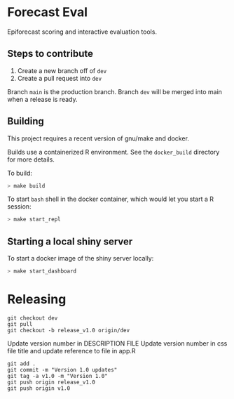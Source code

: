 # Forecast Eval

Epiforecast scoring and interactive evaluation tools.

## Steps to contribute
1. Create a new branch off of `dev`
2. Create a pull request into `dev`

Branch `main` is the production branch. Branch `dev` will be merged into main when a release is ready.


## Building

This project requires a recent version of gnu/make and docker.

Builds use a containerized R environment. See the `docker_build` directory for more details.

To build: 

```bash
> make build
```

To start `bash` shell in the docker container, which would let you start a R session:

```bash
> make start_repl
```

## Starting a local shiny server

To start a docker image of the shiny server locally:

```bash
> make start_dashboard
```

# Releasing
```
git checkout dev
git pull
git checkout -b release_v1.0 origin/dev
```
Update version number in DESCRIPTION FILE
Update version number in css file title and update reference to file in app.R
```
git add .
git commit -m "Version 1.0 updates"
git tag -a v1.0 -m "Version 1.0"
git push origin release_v1.0
git push origin v1.0
```
